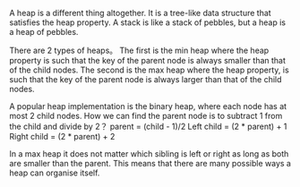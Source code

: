 A heap is a different thing altogether. It is a tree-like data structure that satisfies the heap property.
A stack is like a stack of pebbles, but a heap is a heap of pebbles.

There are 2 types of heaps。
The first is the min heap where the heap property is such that the key of the parent node is always smaller than that of the child nodes.
The second is the max heap where the heap property, is such that the key of the parent node is always larger than that of the child nodes.

A popular heap implementation is the binary heap, where each node has at most 2 child nodes.
How we can find the parent node is to subtract 1 from the child and divide by 2？
parent = (child - 1)/2
Left child = (2 * parent) + 1
Right child = (2 * parent) + 2

In a max heap it does not matter which sibling is left or right as long as both are smaller than the parent. 
This means that there are many possible ways a heap can organise itself.